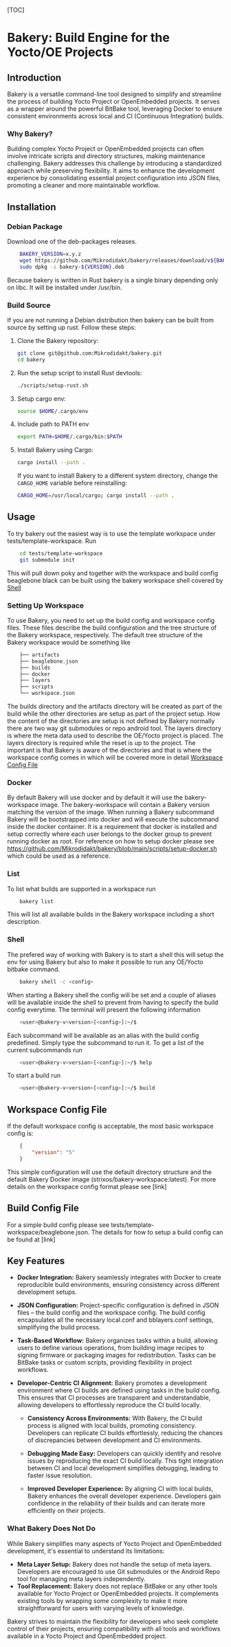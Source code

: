 [TOC]

# Bakery: Build Engine for the Yocto/OE Projects

## Introduction

Bakery is a versatile command-line tool designed to simplify and streamline the process of building Yocto Project or OpenEmbedded projects. It serves as a wrapper around the powerful BitBake tool, leveraging Docker to ensure consistent environments across local and CI (Continuous Integration) builds.

### Why Bakery?

Building complex Yocto Project or OpenEmbedded projects can often involve intricate scripts and directory structures, making maintenance challenging. Bakery addresses this challenge by introducing a standardized approach while preserving flexibility. It aims to enhance the development experience by consolidating essential project configuration into JSON files, promoting a cleaner and more maintainable workflow.

## Installation

### Debian Package

Download one of the deb-packages releases.

```bash
    BAKERY_VERSION=x.y.z
    wget https://github.com/Mikrodidakt/bakery/releases/download/v${BAKERY_VERSION}/bakery-${BAKERY_VERSION}.deb
    sudo dpkg -i bakery-${VERSION}.deb
```

Because bakery is written in Rust bakery is a single binary depending only on libc. It will be installed under /usr/bin.

### Build Source

If you are not running a Debian distribution then bakery can be built from source
by setting up rust. Follow these steps:

1. Clone the Bakery repository:

    ```bash
    git clone git@github.com:Mikrodidakt/bakery.git
    cd bakery
    ```

2. Run the setup script to install Rust devtools:

    ```bash
    ./scripts/setup-rust.sh
    ```

3. Setup cargo env:

    ```bash
    source $HOME/.cargo/env
    ```

4. Include path to PATH env

    ```bash
    export PATH=$HOME/.cargo/bin:$PATH
    ```

4. Install Bakery using Cargo:

    ```bash
    cargo install --path .
    ```

   If you want to install Bakery to a different system directory, change the `CARGO_HOME` variable before reinstalling:

    ```bash
    CARGO_HOME=/usr/local/cargo; cargo install --path .
    ```

## Usage

To try bakery out the easiest way is to use the template workspace under tests/template-workspace. Run

```bash
    cd tests/template-workspace
    git submodule init
```

This will pull down poky and together with the workspace and build config beaglebone black can be built using the bakery workspace shell covered by [Shell](###Shell)

### Setting Up Workspace

To use Bakery, you need to set up the build config and workspace config files. These files describe the build configuration and the tree structure of the Bakery workspace, respectively. The default tree structure of the Bakery workspace would be something like


```bash
    ├── artifacts
    ├── beaglebone.json
    ├── builds
    ├── docker
    ├── layers
    ├── scripts
    └── workspace.json

```

The builds directory and the artifacts directory will be created as part of the build while the other directories are setup as part of the project setup. How the content of the directories are setup is not defined by Bakery normally there are two way git submodules or repo android tool. The layers directory is where the meta data used to describe the OE/Yocto project is placed. The layers directory is required while the reset is up to the project. The important is that Bakery is aware of the directories and that is where the workspace config comes in which will be covered more in detail [Workspace Config File](##Workspace-Config-File)

### Docker

By default Bakery will use docker and by default it will use the bakery-workspace image. The bakery-workspace will contain a Bakery version matching the version of the image. When running a Bakery subcommand Bakery will be bootstrapped into docker and will execute the subcommand inside the docker container. It is a requirement that docker
is installed and setup correctly where each user belongs to the docker group to prevent running docker as root. For reference on how to setup docker please see https://github.com/Mikrodidakt/bakery/blob/main/scripts/setup-docker.sh which could be used as a reference.

### List

To list what builds are supported in a workspace run

```bash
    bakery list
```

This will list all available builds in the Bakery workspace including a short description.

### Shell

The prefered way of working with Bakery is to start a shell this will setup the env for using Bakery but also to make it possible to run any OE/Yocto bitbake
command.

```bash
    bakery shell -c <config>
```

When starting a Bakery shell the config will be set and a couple of aliases will be available inside the shell to prevent from having to specify the build config everytime. The terminal will present the following information

```bash
    <user>@bakery-v<version>[<config>]:~/$
```

Each subcommand will be available as an alias with the build config predefined. Simply type the subcommand to run it. To get a list of the current subcommands run

```bash
    <user>@bakery-v<version>[<config>]:~/$ help
```

To start a build run

```bash
    <user>@bakery-v<version>[<config>]:~/$ build
```

## Workspace Config File

If the default workspace config is acceptable, the most basic workspace config is:

```json
    {
        "version": "5"
    }
```

This simple configuration will use the default directory structure and the default Bakery Docker image (strixos/bakery-workspace:latest). For more details on the workspace config format please see [link]

## Build Config File

For a simple build config please see tests/template-workspace/beaglebone.json. The details for how to setup a build config can be found at [link]

## Key Features

- **Docker Integration:** Bakery seamlessly integrates with Docker to create reproducible build environments, ensuring consistency across different development setups.

- **JSON Configuration:** Project-specific configuration is defined in JSON files – the build config and the workspace config. The build config encapsulates all the necessary local.conf and bblayers.conf settings, simplifying the build process.

- **Task-Based Workflow:** Bakery organizes tasks within a build, allowing users to define various operations, from building image recipes to signing firmware or packaging images for redistribution. Tasks can be BitBake tasks or custom scripts, providing flexibility in project workflows.

- **Developer-Centric CI Alignment:** Bakery promotes a development environment where CI builds are defined using tasks in the build config. This ensures that CI processes are transparent and understandable, allowing developers to effortlessly reproduce the CI build locally.

    - **Consistency Across Environments:** With Bakery, the CI build process is aligned with local builds, promoting consistency. Developers can replicate CI builds effortlessly, reducing the chances of discrepancies between development and CI environments.

    - **Debugging Made Easy:** Developers can quickly identify and resolve issues by reproducing the exact CI build locally. This tight integration between CI and local development simplifies debugging, leading to faster issue resolution.

    - **Improved Developer Experience:** By aligning CI with local builds, Bakery enhances the overall developer experience. Developers gain confidence in the reliability of their builds and can iterate more efficiently on their projects.

### What Bakery Does Not Do

While Bakery simplifies many aspects of Yocto Project and OpenEmbedded development, it's essential to understand its limitations:

- **Meta Layer Setup:** Bakery does not handle the setup of meta layers. Developers are encouraged to use Git submodules or the Android Repo tool for managing meta layers independently.
- **Tool Replacement:** Bakery does not replace BitBake or any other tools available for Yocto Project or OpenEmbedded projects. It complements existing tools by wrapping some complexity to make it more straightforward for users with varying levels of knowledge.

Bakery strives to maintain the flexibility for developers who seek complete control of their projects, ensuring compatibility with all tools and workflows available in a Yocto Project and OpenEmbedded project.

